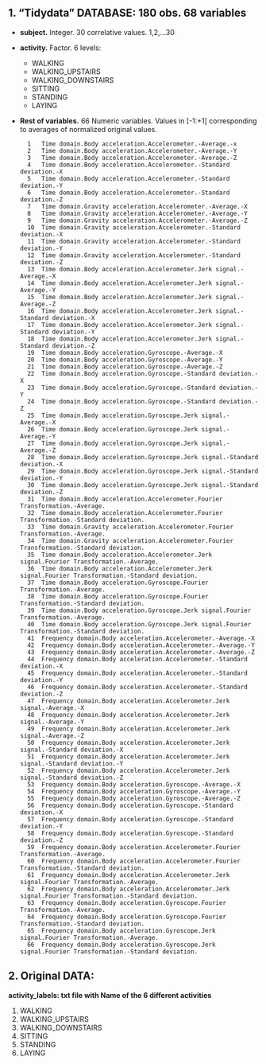 ## __1. “Tidydata” DATABASE__: 180 obs. 68 variables
- __subject.__ Integer. 30 correlative values. 1,2,…30
- __activity.__  Factor. 6 levels:
  - WALKING
  - WALKING_UPSTAIRS
  - WALKING_DOWNSTAIRS
  - SITTING
  - STANDING
  - LAYING
- __Rest of variables.__  66 Numeric variables. Values in [-1:+1] corresponding to averages of normalized original values.

		1	Time domain.Body acceleration.Accelerometer.-Average.-x
		2	Time domain.Body acceleration.Accelerometer.-Average.-Y
		3	Time domain.Body acceleration.Accelerometer.-Average.-Z
		4	Time domain.Body acceleration.Accelerometer.-Standard deviation.-X
		5	Time domain.Body acceleration.Accelerometer.-Standard deviation.-Y
		6	Time domain.Body acceleration.Accelerometer.-Standard deviation.-Z
		7	Time domain.Gravity acceleration.Accelerometer.-Average.-X
		8	Time domain.Gravity acceleration.Accelerometer.-Average.-Y
		9	Time domain.Gravity acceleration.Accelerometer.-Average.-Z
		10	Time domain.Gravity acceleration.Accelerometer.-Standard deviation.-X
		11	Time domain.Gravity acceleration.Accelerometer.-Standard deviation.-Y
		12	Time domain.Gravity acceleration.Accelerometer.-Standard deviation.-Z
		13	Time domain.Body acceleration.Accelerometer.Jerk signal.-Average.-X
		14	Time domain.Body acceleration.Accelerometer.Jerk signal.-Average.-Y
		15	Time domain.Body acceleration.Accelerometer.Jerk signal.-Average.-Z
		16	Time domain.Body acceleration.Accelerometer.Jerk signal.-Standard deviation.-X
		17	Time domain.Body acceleration.Accelerometer.Jerk signal.-Standard deviation.-Y
		18	Time domain.Body acceleration.Accelerometer.Jerk signal.-Standard deviation.-Z
		19	Time domain.Body acceleration.Gyroscope.-Average.-X
		20	Time domain.Body acceleration.Gyroscope.-Average.-Y
		21	Time domain.Body acceleration.Gyroscope.-Average.-Z
		22	Time domain.Body acceleration.Gyroscope.-Standard deviation.-X
		23	Time domain.Body acceleration.Gyroscope.-Standard deviation.-Y
		24	Time domain.Body acceleration.Gyroscope.-Standard deviation.-Z
		25	Time domain.Body acceleration.Gyroscope.Jerk signal.-Average.-X
		26	Time domain.Body acceleration.Gyroscope.Jerk signal.-Average.-Y
		27	Time domain.Body acceleration.Gyroscope.Jerk signal.-Average.-Z
		28	Time domain.Body acceleration.Gyroscope.Jerk signal.-Standard deviation.-X
		29	Time domain.Body acceleration.Gyroscope.Jerk signal.-Standard deviation.-Y
		30	Time domain.Body acceleration.Gyroscope.Jerk signal.-Standard deviation.-Z
		31	Time domain.Body acceleration.Accelerometer.Fourier Transformation.-Average.
		32	Time domain.Body acceleration.Accelerometer.Fourier Transformation.-Standard deviation.
		33	Time domain.Gravity acceleration.Accelerometer.Fourier Transformation.-Average.
		34	Time domain.Gravity acceleration.Accelerometer.Fourier Transformation.-Standard deviation.
		35	Time domain.Body acceleration.Accelerometer.Jerk signal.Fourier Transformation.-Average.
		36	Time domain.Body acceleration.Accelerometer.Jerk signal.Fourier Transformation.-Standard deviation.
		37	Time domain.Body acceleration.Gyroscope.Fourier Transformation.-Average.
		38	Time domain.Body acceleration.Gyroscope.Fourier Transformation.-Standard deviation.
		39	Time domain.Body acceleration.Gyroscope.Jerk signal.Fourier Transformation.-Average.
		40	Time domain.Body acceleration.Gyroscope.Jerk signal.Fourier Transformation.-Standard deviation.
		41	Frequency domain.Body acceleration.Accelerometer.-Average.-X
		42	Frequency domain.Body acceleration.Accelerometer.-Average.-Y
		43	Frequency domain.Body acceleration.Accelerometer.-Average.-Z
		44	Frequency domain.Body acceleration.Accelerometer.-Standard deviation.-X
		45	Frequency domain.Body acceleration.Accelerometer.-Standard deviation.-Y
		46	Frequency domain.Body acceleration.Accelerometer.-Standard deviation.-Z
		47	Frequency domain.Body acceleration.Accelerometer.Jerk signal.-Average.-X
		48	Frequency domain.Body acceleration.Accelerometer.Jerk signal.-Average.-Y
		49	Frequency domain.Body acceleration.Accelerometer.Jerk signal.-Average.-Z
		50	Frequency domain.Body acceleration.Accelerometer.Jerk signal.-Standard deviation.-X
		51	Frequency domain.Body acceleration.Accelerometer.Jerk signal.-Standard deviation.-Y
		52	Frequency domain.Body acceleration.Accelerometer.Jerk signal.-Standard deviation.-Z
		53	Frequency domain.Body acceleration.Gyroscope.-Average.-X
		54	Frequency domain.Body acceleration.Gyroscope.-Average.-Y
		55	Frequency domain.Body acceleration.Gyroscope.-Average.-Z
		56	Frequency domain.Body acceleration.Gyroscope.-Standard deviation.-X
		57	Frequency domain.Body acceleration.Gyroscope.-Standard deviation.-Y
		58	Frequency domain.Body acceleration.Gyroscope.-Standard deviation.-Z
		59	Frequency domain.Body acceleration.Accelerometer.Fourier Transformation.-Average.
		60	Frequency domain.Body acceleration.Accelerometer.Fourier Transformation.-Standard deviation.
		61	Frequency domain.Body acceleration.Accelerometer.Jerk signal.Fourier Transformation.-Average.
		62	Frequency domain.Body acceleration.Accelerometer.Jerk signal.Fourier Transformation.-Standard deviation.
		63	Frequency domain.Body acceleration.Gyroscope.Fourier Transformation.-Average.
		64	Frequency domain.Body acceleration.Gyroscope.Fourier Transformation.-Standard deviation.
		65	Frequency domain.Body acceleration.Gyroscope.Jerk signal.Fourier Transformation.-Average.
		66	Frequency domain.Body acceleration.Gyroscope.Jerk signal.Fourier Transformation.-Standard deviation.


## 2. Original DATA: 

__activity_labels:  txt file with Name of the 6 different activities__
1. WALKING
2. WALKING_UPSTAIRS
3. WALKING_DOWNSTAIRS
4. SITTING
5. STANDING
6. LAYING



